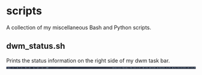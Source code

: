 # scripts
A collection of my miscellaneous Bash and Python scripts.

## dwm_status.sh
Prints the status information on the right side of my dwm task bar.
![Screenshot](https://github.com/ZmanSilver/scripts/blob/master/screen.png)
